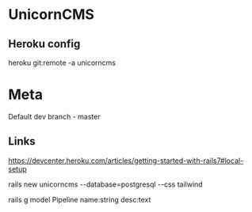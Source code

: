 # UnicornCMS

## Heroku config
heroku git:remote -a unicorncms

# Meta
Default dev branch - master



## Links 

https://devcenter.heroku.com/articles/getting-started-with-rails7#local-setup

rails new unicorncms --database=postgresql --css tailwind

rails g model Pipeline name:string desc:text